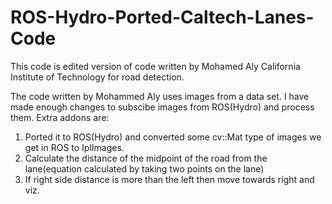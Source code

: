 # ROS-Hydro-Ported-Caltech-Lanes-Code
This code is edited version of code written by Mohamed Aly California Institute of Technology for road detection.

The code written by Mohammed Aly uses images from a data set. I have made enough changes to subscibe images from ROS(Hydro) and process them.
Extra addons are:</n>

1. Ported it to ROS(Hydro) and converted some cv::Mat type of images we get in ROS to IplImages.
2. Calculate the distance of the midpoint of the road from the lane(equation calculated by taking two points on the lane)
3. If right side distance is more than the left then move towards right and viz.
